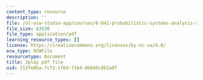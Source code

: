 ```yaml
---
content_type: resource
description: ''
file: /ol-ocw-studio-app/courses/6-041-probabilistic-systems-analysis-and-applied-probability-fall-2010/213fe0ba7cf21f6d71b49bb40c8b1a8f_ZulMqrvP-Pk.pdf
file_size: 63530
file_type: application/pdf
learning_resource_types: []
license: https://creativecommons.org/licenses/by-nc-sa/4.0/
ocw_type: OCWFile
resourcetype: Document
title: 3play pdf file
uid: 213fe0ba-7cf2-1f6d-71b4-9bb40c8b1a8f
---
```

